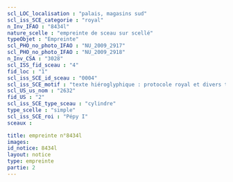 ```yaml
---
scl_LOC_localisation : "palais, magasins sud"
scl_iss_SCE_categorie : "royal"
n_Inv_IFAO : "8434l"
nature_scelle : "empreinte de sceau sur scellé"
typeObjet : "Empreinte"
scl_PHO_no_photo_IFAO : "NU_2009_2917"
scl_PHO_no_photo_IFAO : "NU_2009_2918"
n_Inv_CSA : "3028"
scl_ISS_fid_sceau : "4"
fid_loc : "1"
scl_iss_SCE_id_sceau : "0004"
scl_iss_SCE_motif : "texte hiéroglyphique : protocole royal et divers titres de scribe dans la mrt de Pépy"
scl_US_us_nom : "2632"
fid_US : "2"
scl_iss_SCE_type_sceau : "cylindre"
type_scelle : "simple"
scl_iss_SCE_roi : "Pépy I"
sceaux :

title: empreinte n°8434l
images: 
id_notice: 8434l
layout: notice
type: empreinte
partie: 2
---
```

